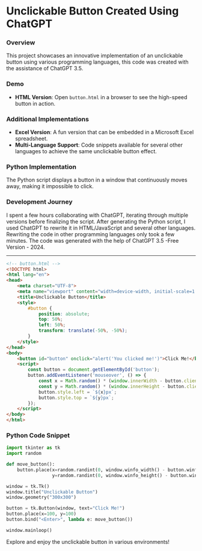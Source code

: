 # Unclickable Button Created Using ChatGPT

### Overview

This project showcases an innovative implementation of an unclickable button using various programming languages, this code was created with the assistance of ChatGPT 3.5.

### Demo

- **HTML Version**: Open `button.html` in a browser to see the high-speed button in action.

### Additional Implementations

- **Excel Version**: A fun version that can be embedded in a Microsoft Excel spreadsheet.
- **Multi-Language Support**: Code snippets available for several other languages to achieve the same unclickable button effect.

### Python Implementation

The Python script displays a button in a window that continuously moves away, making it impossible to click.

### Development Journey

I spent a few hours collaborating with ChatGPT, iterating through multiple versions before finalizing the script. After generating the Python script, I used ChatGPT to rewrite it in HTML/JavaScript and several other languages. Rewriting the code in other programming languages only took a few minutes.
The code was generated with the help of ChatGPT 3.5 -Free Version - 2024.

---

```html
<!-- button.html -->
<!DOCTYPE html>
<html lang="en">
<head>
    <meta charset="UTF-8">
    <meta name="viewport" content="width=device-width, initial-scale=1.0">
    <title>Unclickable Button</title>
    <style>
        #button {
            position: absolute;
            top: 50%;
            left: 50%;
            transform: translate(-50%, -50%);
        }
    </style>
</head>
<body>
    <button id="button" onclick="alert('You clicked me!')">Click Me!</button>
    <script>
        const button = document.getElementById('button');
        button.addEventListener('mouseover', () => {
            const x = Math.random() * (window.innerWidth - button.clientWidth);
            const y = Math.random() * (window.innerHeight - button.clientHeight);
            button.style.left = `${x}px`;
            button.style.top = `${y}px`;
        });
    </script>
</body>
</html>
```

### Python Code Snippet

```python
import tkinter as tk
import random

def move_button():
    button.place(x=random.randint(0, window.winfo_width() - button.winfo_width()),
                 y=random.randint(0, window.winfo_height() - button.winfo_height()))

window = tk.Tk()
window.title("Unclickable Button")
window.geometry("300x300")

button = tk.Button(window, text="Click Me!")
button.place(x=100, y=100)
button.bind("<Enter>", lambda e: move_button())

window.mainloop()
```

Explore and enjoy the unclickable button in various environments!
